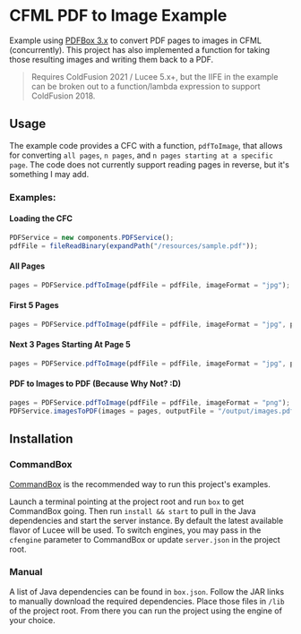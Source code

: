 # CFML PDF to Image Example


Example using [PDFBox 3.x](https://pdfbox.apache.org/) to convert PDF pages to images in CFML (concurrently). This project has also implemented a function for taking those resulting images and writing them back to a PDF.

> Requires ColdFusion 2021 / Lucee 5.x+, but the IIFE in the example can be broken out to a function/lambda expression to support ColdFusion 2018.

## Usage

The example code provides a CFC with a function, `pdfToImage`, that allows for converting `all pages`, `n pages`, and `n pages starting at a specific page`. The code does not currently support reading pages in reverse, but it's something I may add.

### Examples:

#### Loading the CFC
```js
PDFService = new components.PDFService();
pdfFile = fileReadBinary(expandPath("/resources/sample.pdf"));
```

#### All Pages
```js
pages = PDFService.pdfToImage(pdfFile = pdfFile, imageFormat = "jpg");
```

#### First 5 Pages
```js
pages = PDFService.pdfToImage(pdfFile = pdfFile, imageFormat = "jpg", pageLimit = 5);
```
#### Next 3 Pages Starting At Page 5
```js
pages = PDFService.pdfToImage(pdfFile = pdfFile, imageFormat = "jpg", pageStart = 5, pageLimit = 3);
```

#### PDF to Images to PDF (Because Why Not? :D)
```js
pages = PDFService.pdfToImage(pdfFile = pdfFile, imageFormat = "png");
PDFService.imagesToPDF(images = pages, outputFile = "/output/images.pdf");
```

## Installation

### CommandBox

[CommandBox](https://www.ortussolutions.com/products/commandbox) is the recommended way to run this project's examples.

Launch a terminal pointing at the project root and run `box` to get CommandBox going. Then run `install && start` to pull in the Java dependencies and start the server instance. By default the latest available flavor of Lucee will be used. To switch engines, you may pass in the `cfengine` parameter to CommandBox or update `server.json` in the project root.

### Manual

A list of Java dependencies can be found in `box.json`. Follow the JAR links to manually download the required dependencies. Place those files in `/lib` of the project root. From there you can run the project using the engine of your choice.
